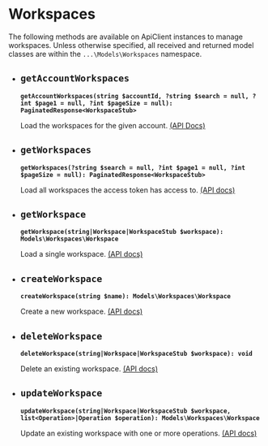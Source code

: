 # Workspaces

The following methods are available on ApiClient instances to manage workspaces. Unless otherwise specified, all received and returned model classes are within the `...\Models\Workspaces` namespace.

- ## `getAccountWorkspaces`

  **`getAccountWorkspaces(string $accountId, ?string $search = null, ?int $page1 = null, ?int $pageSize = null): PaginatedResponse<WorkspaceStub>`**

  Load the workspaces for the given account. [(API Docs)](https://www.typeform.com/developers/create/reference/retrieve-account-workspaces/)

- ## `getWorkspaces`

  **`getWorkspaces(?string $search = null, ?int $page1 = null, ?int $pageSize = null): PaginatedResponse<WorkspaceStub>`**

  Load all workspaces the access token has access to. [(API docs)](https://www.typeform.com/developers/create/reference/retrieve-workspaces/)

- ## `getWorkspace`

  **`getWorkspace(string|Workspace|WorkspaceStub $workspace): Models\Workspaces\Workspace`**

  Load a single workspace. [(API docs)](https://www.typeform.com/developers/create/reference/retrieve-workspace/)

- ## `createWorkspace`

  **`createWorkspace(string $name): Models\Workspaces\Workspace`**

  Create a new workspace. [(API docs)](https://www.typeform.com/developers/create/reference/create-workspace/)

- ## `deleteWorkspace`

  **`deleteWorkspace(string|Workspace|WorkspaceStub $workspace): void`**

  Delete an existing workspace. [(API docs)](https://www.typeform.com/developers/create/reference/delete-workspace/)

- ## `updateWorkspace`

  **`updateWorkspace(string|Workspace|WorkspaceStub $workspace, list<Operation>|Operation $operation): Models\Workspaces\Workspace`**

  Update an existing workspace with one or more operations. [(API docs)](https://www.typeform.com/developers/create/reference/update-workspace/)
